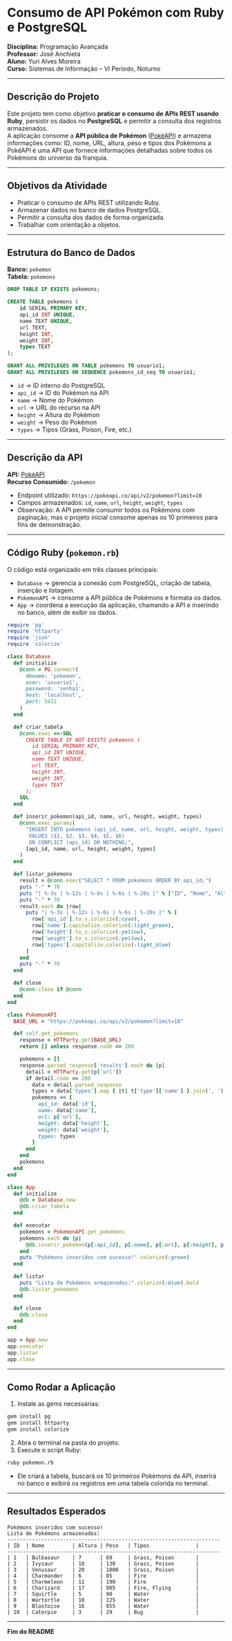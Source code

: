 # Consumo de API Pokémon com Ruby e PostgreSQL

**Disciplina:** Programação Avançada  
**Professor:** José Anchieta  
**Aluno:** Yuri Alves Moreira  
**Curso:** Sistemas de Informação – VI Período, Noturno  

---

## Descrição do Projeto

Este projeto tem como objetivo **praticar o consumo de APIs REST usando Ruby**, persistir os dados no **PostgreSQL** e permitir a consulta dos registros armazenados.  
A aplicação consome a **API pública de Pokémon** ([PokéAPI](https://pokeapi.co/)) e armazena informações como: ID, nome, URL, altura, peso e tipos dos Pokémons
a PokéAPI é uma API que fornece informações detalhadas sobre todos os Pokémons do universo da franquia.


---

## Objetivos da Atividade

- Praticar o consumo de APIs REST utilizando Ruby.  
- Armazenar dados no banco de dados PostgreSQL.  
- Permitir a consulta dos dados de forma organizada.  
- Trabalhar com orientação a objetos.

---

## Estrutura do Banco de Dados

**Banco:** `pokemon`  
**Tabela:** `pokemons`  

```sql
DROP TABLE IF EXISTS pokemons;

CREATE TABLE pokemons (
    id SERIAL PRIMARY KEY,
    api_id INT UNIQUE,
    name TEXT UNIQUE,
    url TEXT,
    height INT,
    weight INT,
    types TEXT
);

GRANT ALL PRIVILEGES ON TABLE pokemons TO usuario1;
GRANT ALL PRIVILEGES ON SEQUENCE pokemons_id_seq TO usuario1;
```

- `id` → ID interno do PostgreSQL  
- `api_id` → ID do Pokémon na API  
- `name` → Nome do Pokémon  
- `url` → URL do recurso na API  
- `height` → Altura do Pokémon  
- `weight` → Peso do Pokémon  
- `types` → Tipos (Grass, Poison, Fire, etc.)

---

## Descrição da API

**API:** [PokéAPI](https://pokeapi.co/)  
**Recurso Consumido:** `/pokemon`  

- Endpoint utilizado: `https://pokeapi.co/api/v2/pokemon?limit=10`  
- Campos armazenados: `id`, `name`, `url`, `height`, `weight`, `types`  
- Observação: A API permite consumir todos os Pokémons com paginação, mas o projeto inicial consome apenas os 10 primeiros para fins de demonstração.

---

## Código Ruby (`pokemon.rb`)

O código está organizado em três classes principais:  

- `Database` → gerencia a conexão com PostgreSQL, criação de tabela, inserção e listagem.  
- `PokemonAPI` → consome a API pública de Pokémons e formata os dados.  
- `App` → coordena a execução da aplicação, chamando a API e inserindo no banco, além de exibir os dados.

```ruby
require 'pg'
require 'httparty'
require 'json'
require 'colorize'

class Database
  def initialize
    @conn = PG.connect(
      dbname: 'pokemon',
      user: 'usuario1',
      password: 'senha1',
      host: 'localhost',
      port: 5432
    )
  end

  def criar_tabela
    @conn.exec <<-SQL
      CREATE TABLE IF NOT EXISTS pokemons (
        id SERIAL PRIMARY KEY,
        api_id INT UNIQUE,
        name TEXT UNIQUE,
        url TEXT,
        height INT,
        weight INT,
        types TEXT
      );
    SQL
  end

  def inserir_pokemon(api_id, name, url, height, weight, types)
    @conn.exec_params(
      "INSERT INTO pokemons (api_id, name, url, height, weight, types)
       VALUES ($1, $2, $3, $4, $5, $6)
       ON CONFLICT (api_id) DO NOTHING;",
      [api_id, name, url, height, weight, types]
    )
  end

  def listar_pokemons
    result = @conn.exec("SELECT * FROM pokemons ORDER BY api_id;")
    puts "-" * 70
    puts "| %-3s | %-12s | %-6s | %-6s | %-20s |" % ["ID", "Nome", "Altura", "Peso", "Tipos"]
    puts "-" * 70
    result.each do |row|
      puts "| %-3s | %-12s | %-6s | %-6s | %-20s |" % [
        row['api_id'].to_s.colorize(:cyan),
        row['name'].capitalize.colorize(:light_green),
        row['height'].to_s.colorize(:yellow),
        row['weight'].to_s.colorize(:yellow),
        row['types'].capitalize.colorize(:light_blue)
      ]
    end
    puts "-" * 70
  end

  def close
    @conn.close if @conn
  end
end

class PokemonAPI
  BASE_URL = "https://pokeapi.co/api/v2/pokemon?limit=10"

  def self.get_pokemons
    response = HTTParty.get(BASE_URL)
    return [] unless response.code == 200

    pokemons = []
    response.parsed_response['results'].each do |p|
      detail = HTTParty.get(p['url'])
      if detail.code == 200
        data = detail.parsed_response
        types = data['types'].map { |t| t['type']['name'] }.join(', ')
        pokemons << {
          api_id: data['id'],
          name: data['name'],
          url: p['url'],
          height: data['height'],
          weight: data['weight'],
          types: types
        }
      end
    end
    pokemons
  end
end

class App
  def initialize
    @db = Database.new
    @db.criar_tabela
  end

  def executar
    pokemons = PokemonAPI.get_pokemons
    pokemons.each do |p|
      @db.inserir_pokemon(p[:api_id], p[:name], p[:url], p[:height], p[:weight], p[:types])
    end
    puts "Pokémons inseridos com sucesso!".colorize(:green)
  end

  def listar
    puts "Lista de Pokémons armazenados:".colorize(:blue).bold
    @db.listar_pokemons
  end

  def close
    @db.close
  end
end

app = App.new
app.executar
app.listar
app.close
```

---

## Como Rodar a Aplicação

1. Instale as gems necessárias:

```bash
gem install pg
gem install httparty
gem install colorize
```

2. Abra o terminal na pasta do projeto.  
3. Execute o script Ruby:

```bash
ruby pokemon.rb
```

- Ele criará a tabela, buscará os 10 primeiros Pokémons da API, inserirá no banco e exibirá os registros em uma tabela colorida no terminal.

---

## Resultados Esperados

```
Pokémons inseridos com sucesso!
Lista de Pokémons armazenados:
---------------------------------------------------------------------
| ID  | Nome         | Altura | Peso   | Tipos               |
---------------------------------------------------------------------
| 1   | Bulbasaur    | 7      | 69     | Grass, Poison       |
| 2   | Ivysaur      | 10     | 130    | Grass, Poison       |
| 3   | Venusaur     | 20     | 1000   | Grass, Poison       |
| 4   | Charmander   | 6      | 85     | Fire                |
| 5   | Charmeleon   | 11     | 190    | Fire                |
| 6   | Charizard    | 17     | 905    | Fire, Flying        |
| 7   | Squirtle     | 5      | 90     | Water               |
| 8   | Wartortle    | 10     | 225    | Water               |
| 9   | Blastoise    | 16     | 855    | Water               |
| 10  | Caterpie     | 3      | 29     | Bug                 |
```

---

**Fim do README**

